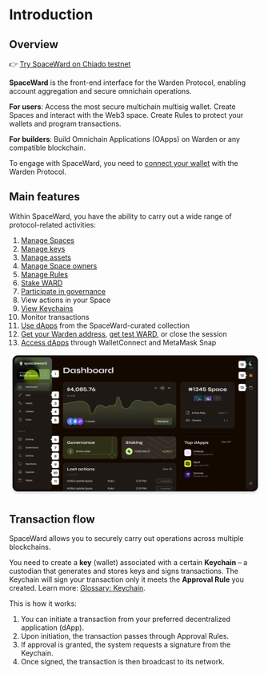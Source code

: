 ﻿---
sidebar_position: 1
id: home-doc
slug: /
---

# Introduction

## Overview

👉 [Try SpaceWard on Chiado testnet](https://spaceward.chiado.wardenprotocol.org)

**SpaceWard** is the front-end interface for the Warden Protocol, enabling account aggregation and secure omnichain operations.

**For users**: Access the most secure multichain multisig wallet. Create Spaces and interact with the Web3 space. Create Rules to protect your wallets and program transactions.

**For builders**: Build Omnichain Applications (OApps) on Warden or any compatible blockchain.

To engage with SpaceWard, you need to [connect your wallet](/spaceward/connect-your-wallet) with the Warden Protocol.

## Main features

Within SpaceWard, you have the ability to carry out a wide range of protocol-related activities:

1. [Manage Spaces](/spaceward/manage-spaces)
2. [Manage keys](/spaceward/manage-keys)
3. [Manage assets](/spaceward/manage-assets)
4. [Manage Space owners](/spaceward/manage-owners)
5. [Manage Rules](/spaceward/manage-rules)
6. [Stake WARD](/spaceward/stake-ward)
7. [Participate in governance](/spaceward/participate-in-governance)
8. View actions in your Space
9. [View Keychains](/spaceward/manage-keys#view-keychains)
10. Monitor transactions
11. [Use dApps](/spaceward/use-dapps#use-spaceward-collection) from the SpaceWard-curated collection
12. [Get your Warden address](/spaceward/connect-your-wallet#get-your-warden-address), [get test WARD](/spaceward/get-test-ward), or close the session
13. [Access dApps](/spaceward/use-dapps#use-spaceward-collection) through WalletConnect and MetaMask Snap

![SpaceWard overview](../../static/img/spaceward-overview.png)

## Transaction flow

SpaceWard allows you to securely carry out operations across multiple blockchains.

You need to create a **key** (wallet) associated with a certain **Keychain** – a custodian that generates and stores keys and signs transactions. The Keychain will sign your transaction only it meets the **Approval Rule** you created. Learn more: [Glossary: Keychain](https://docs.wardenprotocol.org/learn/glossary#keychain).

This is how it works:

1. You can initiate a transaction from your preferred decentralized application (dApp).
2. Upon initiation, the transaction passes through Approval Rules.
3. If approval is granted, the system requests a signature from the Keychain.
4. Once signed, the transaction is then broadcast to its network.

